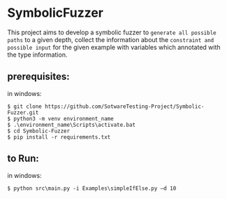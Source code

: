 # SymbolicFuzzer
This project aims to develop a symbolic fuzzer to `generate all possible paths` to a given depth, collect the information about the `constraint and possible input` for the given example with variables which annotated with the type information.

## prerequisites: 
in windows:
```
$ git clone https://github.com/SotwareTesting-Project/Symbolic-Fuzzer.git
$ python3 -m venv environment_name
$ .\environment_name\Scripts\activate.bat
$ cd Symbolic-Fuzzer
$ pip install -r requirements.txt
```
## to Run: 
in windows:
```
$ python src\main.py -i Examples\simpleIfElse.py –d 10
```
